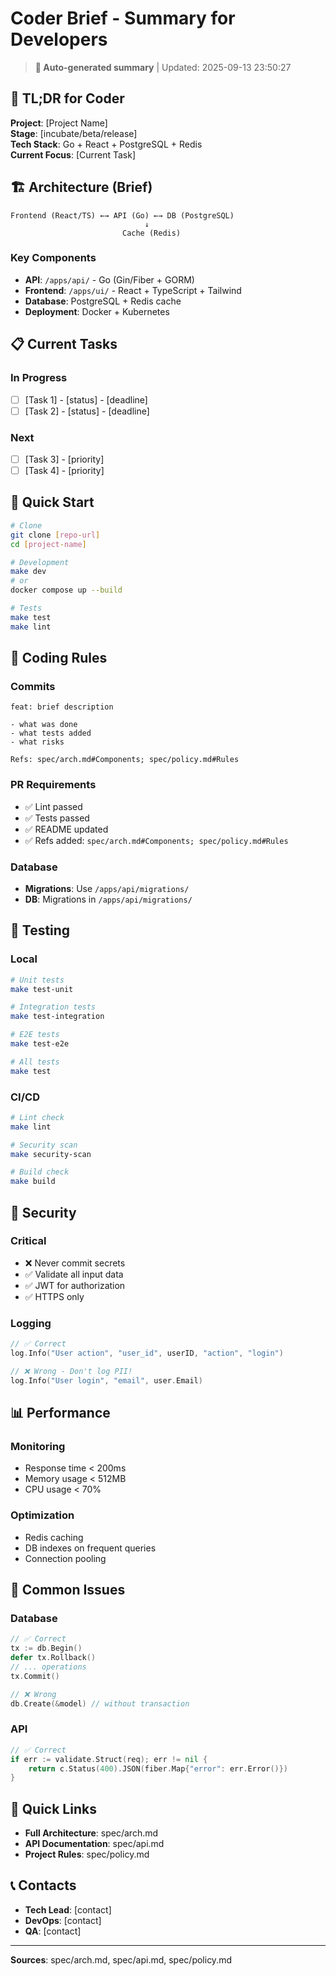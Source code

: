 # Coder Brief - Summary for Developers

> **🎯 Auto-generated summary** | Updated: 2025-09-13 23:50:27

## 🚀 TL;DR for Coder

**Project**: [Project Name]  
**Stage**: [incubate/beta/release]  
**Tech Stack**: Go + React + PostgreSQL + Redis  
**Current Focus**: [Current Task]

## 🏗️ Architecture (Brief)

```
Frontend (React/TS) ←→ API (Go) ←→ DB (PostgreSQL)
                              ↓
                         Cache (Redis)
```

### Key Components
- **API**: `/apps/api/` - Go (Gin/Fiber + GORM)
- **Frontend**: `/apps/ui/` - React + TypeScript + Tailwind
- **Database**: PostgreSQL + Redis cache
- **Deployment**: Docker + Kubernetes

## 📋 Current Tasks

### In Progress
- [ ] [Task 1] - [status] - [deadline]
- [ ] [Task 2] - [status] - [deadline]

### Next
- [ ] [Task 3] - [priority]
- [ ] [Task 4] - [priority]

## 🔧 Quick Start

```bash
# Clone
git clone [repo-url]
cd [project-name]

# Development
make dev
# or
docker compose up --build

# Tests
make test
make lint
```

## 📝 Coding Rules

### Commits
```
feat: brief description

- what was done
- what tests added
- what risks

Refs: spec/arch.md#Components; spec/policy.md#Rules
```

### PR Requirements
- ✅ Lint passed
- ✅ Tests passed  
- ✅ README updated
- ✅ Refs added: `spec/arch.md#Components; spec/policy.md#Rules`

### Database
- **Migrations**: Use `/apps/api/migrations/`
- **DB**: Migrations in `/apps/api/migrations/`

## 🧪 Testing

### Local
```bash
# Unit tests
make test-unit

# Integration tests  
make test-integration

# E2E tests
make test-e2e

# All tests
make test
```

### CI/CD
```bash
# Lint check
make lint

# Security scan
make security-scan

# Build check
make build
```

## 🔐 Security

### Critical
- ❌ Never commit secrets
- ✅ Validate all input data
- ✅ JWT for authorization
- ✅ HTTPS only

### Logging
```go
// ✅ Correct
log.Info("User action", "user_id", userID, "action", "login")

// ❌ Wrong - Don't log PII!
log.Info("User login", "email", user.Email)
```

## 📊 Performance

### Monitoring
- Response time < 200ms
- Memory usage < 512MB
- CPU usage < 70%

### Optimization
- Redis caching
- DB indexes on frequent queries
- Connection pooling

## 🚨 Common Issues

### Database
```go
// ✅ Correct
tx := db.Begin()
defer tx.Rollback()
// ... operations
tx.Commit()

// ❌ Wrong
db.Create(&model) // without transaction
```

### API
```go
// ✅ Correct
if err := validate.Struct(req); err != nil {
    return c.Status(400).JSON(fiber.Map{"error": err.Error()})
}
```

## 🔗 Quick Links

- **Full Architecture**: spec/arch.md
- **API Documentation**: spec/api.md
- **Project Rules**: spec/policy.md

## 📞 Contacts

- **Tech Lead**: [contact]
- **DevOps**: [contact]
- **QA**: [contact]

---

**Sources**: spec/arch.md, spec/api.md, spec/policy.md